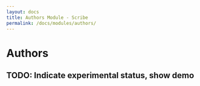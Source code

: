 ```yaml
---
layout: docs
title: Authors Module - Scribe
permalink: /docs/modules/authors/
---
```


# Authors

## TODO: Indicate experimental status, show demo
